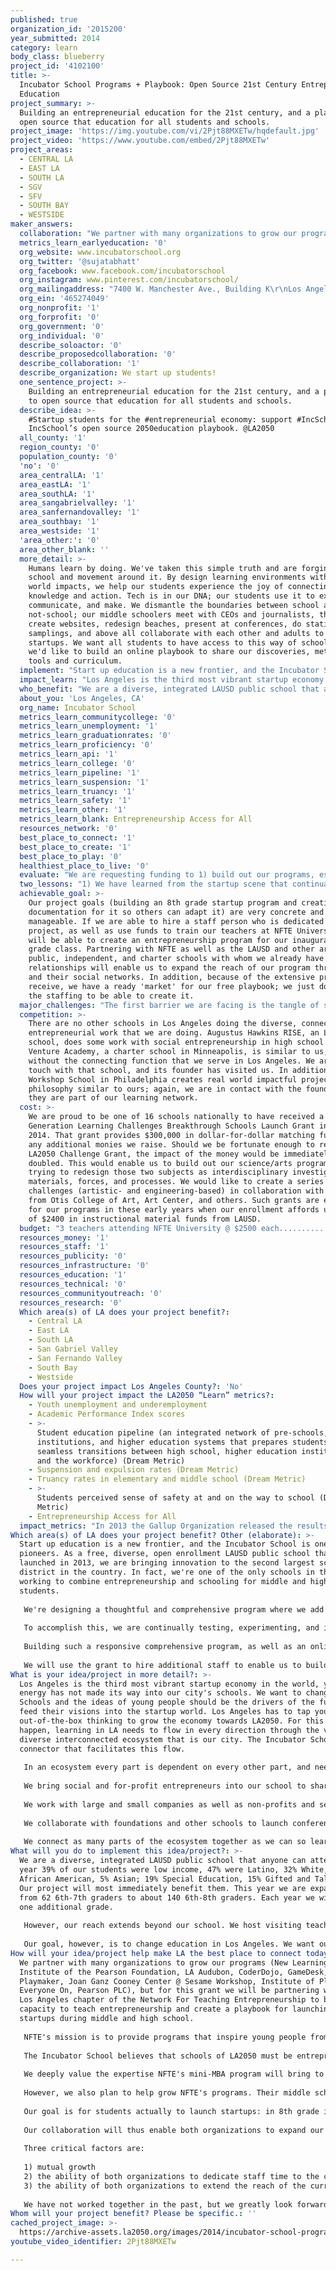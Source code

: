 ```yaml
---
published: true
organization_id: '2015200'
year_submitted: 2014
category: learn
body_class: blueberry
project_id: '4102100'
title: >-
  Incubator School Programs + Playbook: Open Source 21st Century Entrepreneurial
  Education
project_summary: >-
  Building an entrepreneurial education for the 21st century, and a playbook to
  open source that education for all students and schools.
project_image: 'https://img.youtube.com/vi/2Pjt88MXETw/hqdefault.jpg'
project_video: 'https://www.youtube.com/embed/2Pjt88MXETw'
project_areas:
  - CENTRAL LA
  - EAST LA
  - SOUTH LA
  - SGV
  - SFV
  - SOUTH BAY
  - WESTSIDE
maker_answers:
  collaboration: "We partner with many organizations to grow our programs (New Learning Institute of the Pearson Foundation, LA Audubon, CoderDojo, GameDesk, Playmaker, Joan Ganz Cooney Center @ Sesame Workshop, Institute of Play, Everyone On, Pearson PLC), but for this grant we will be partnering with the Los Angeles chapter of the Network For Teaching Entrepreneurship to build our capacity to teach entrepreneurship and create a playbook for launching startups during middle and high school. \r\n\r\nNFTE's mission is to provide programs that inspire young people from low-income communities to stay in school, to recognize business opportunities, and to plan for successful futures. To do so NFTE runs during- and after-school programs, as well as NFTE University, a mini-MBA program for teachers to train them in entrepreneurial thinking and practices. NFTE's programs have reached over 7,800 students in Los Angeles since 2007, and over 500,000 nationally. \r\n\r\nThe Incubator School believes that schools of LA2050 must be entrepreneurial. They need to understand the expertise they bring to the table, and work with others to grow that expertise as well as share it. Exchanges and partnerships need to be mutual. \r\n\r\nWe deeply value the expertise NFTE's mini-MBA program will bring to our instructional staff and plan to have NFTE train them. \r\n\r\nHowever, we also plan to help grow NFTE's programs. Their middle school curriculum leads students to creating a business concept while their high school curriculum has students creating a business plan. \r\n\r\nOur goal is for students actually to launch startups: in 8th grade in the school, and in 12th grade in the real world in Silicon Beach. \r\n\r\nOur collaboration will thus enable both organizations to expand our capacities.  \r\n\r\nThree critical factors are:\r\n\r\n1) mutual growth\r\n2) the ability of both organizations to dedicate staff time to the collaboration\r\n3) the ability of both organizations to extend the reach of the curricula the collaboration develops\r\n\r\nWe have not worked together in the past, but we greatly look forward to working together in the future. "
  metrics_learn_earlyeducation: '0'
  org_website: www.incubatorschool.org
  org_twitter: '@sujatabhatt'
  org_facebook: www.facebook.com/incubatorschool
  org_instagram: www.pinterest.com/incubatorschool/
  org_mailingaddress: "7400 W. Manchester Ave., Building K\r\nLos Angeles, CA 90045"
  org_ein: '465274049'
  org_nonprofit: '1'
  org_forprofit: '0'
  org_government: '0'
  org_individual: '0'
  describe_soloactor: '0'
  describe_proposedcollaboration: '0'
  describe_collaboration: '1'
  describe_organization: We start up students!
  one_sentence_project: >-
    Building an entrepreneurial education for the 21st century, and a playbook
    to open source that education for all students and schools.
  describe_idea: >-
    #Startup students for the #entrepreneurial economy: support #IncSchool +
    IncSchool’s open source 2050education playbook. @LA2050 
  all_county: '1'
  region_county: '0'
  population_county: '0'
  'no': '0'
  area_centralLA: '1'
  area_eastLA: '1'
  area_southLA: '1'
  area_sangabrielvalley: '1'
  area_sanfernandovalley: '1'
  area_southbay: '1'
  area_westside: '1'
  'area_other:': '0'
  area_other_blank: ''
  more_detail: >-
    Humans learn by doing. We've taken this simple truth and are forging a
    school and movement around it. By design learning environments with real
    world impacts, we help our students experience the joy of connecting
    knowledge and action. Tech is in our DNA; our students use it to explore,
    communicate, and make. We dismantle the boundaries between school and
    not-school; our middle schoolers meet with CEOs and journalists, they code,
    create websites, redesign beaches, present at conferences, do statistical
    samplings, and above all collaborate with each other and adults to launch
    startups. We want all students to have access to this way of schooling, so
    we'd like to build an online playbook to share our discoveries, methods,
    tools and curriculum.
  implement: "Start up education is a new frontier, and the Incubator School is one of its pioneers. As a free, diverse, open enrollment LAUSD public school that launched in 2013, we are bringing innovation to the second largest school district in the country. In fact, we're one of the only schools in the world working to combine entrepreneurship and schooling for middle and high school students. \r\n\r\nWe're designing a thoughtful and comprehensive program where we add one grade per year and each grade builds upon the previous one. Our goal is for students take ownership: of their passions, interests, and behavior, their relationship to their peers, communities, and world, the impact they want to have on that world. Our program grows students’  collaborative capabilities and their ability to communicate to diverse audiences for diverse purposes. It also nurtures a solutions-orientation; we are training our students to empathize with others, assess needs, and deploy a variety of tools, techniques, and pathways to design responses to problems they see around them. In our program students explore non-profit projects and for-profit ones, and learn about social entrepreneurship as well as the fast paced world of Silicon Beach. We engage our learners in exploring the ethics of different choices and the impact of different decisions. In short, we start up students to become 21st century citizens.\r\n\r\nTo accomplish this, we are continually testing, experimenting, and iterating. We observe and measure what works and what doesn't.  We seek feedback from all our stakeholders. To start up students, we need to stay small and agile like a start up company. \r\n\r\nBuilding such a responsive comprehensive program, as well as an online playbook that enables us to extend our reach to anyone who wants to borrow or adapt our program, requires time. Time, of course,  means people. As a small LAUSD public school in a system that determines budgets based on the number of pupils, we were allocated 2.6 teachers last year; this year we have 6.  Yet, these early years require the greatest amount of research and development, partnership-building, and training. \r\n\r\nWe will use the grant to hire additional staff to enable us to build out our program as well as our playbook to share our program. We will also use the funds to help grow the expertise of our teachers and bring in expert partners to help us design 21st century learning experiences. \r\n"
  impact_learn: "Los Angeles is the third most vibrant startup economy in the world, yet that energy has not made its way into our city's schools. We want to change that. Schools and the ideas of young people should be the drivers of the future and feed their visions into the startup world. Los Angeles has to tap youthful, out-of-the-box thinking to grow the economy towards LA2050.  For this to happen, learning in LA needs to flow in every direction through the vast, diverse interconnected ecosystem that is our city. The Incubator School is a connector that facilitates this flow.\r\n\r\nIn an ecosystem every part is dependent on every other part, and needs to learn to value the other parts. We work with everyone to connect the complex and exciting parts of Los Angeles' learning energy.\r\n\r\nWe bring social and for-profit entrepreneurs into our school to share their expertise so that our students absorb starting up as a mindset. We retrain teachers to collaborate with funders, engineers, artists, chief technology officers, game developers, conservationists, designers, and other experts to design curricula that reflect the 21st century. As they work with our teachers and students, these experts and entrepreneurs also learn from our students and teachers, thereby impacting how they think about the world. \r\n\r\nWe work with large and small companies as well as non-profits and service organizations. Our students have conference calls with CTOs of companies whose learning products and games they beta test. They were some of the first middle schoolers to work with LA Audubon Society; they proposed redesigns of Dockweiler Beach so that its facilities could meet the needs of both humans and the federally threatened snowy plover. Our students created apps that anyone in the city can use (free augmented reality apps for the Ballona Wetlands). Through these interactions, not only do our students change but so do the organizations with whom they work. They come to see middle schools as possible thought partners.\r\n\r\nWe collaborate with foundations and other schools to launch conferences where students, adults, teachers, administrators, game designers, technology companies, nonprofits, and arts organizations connect and share expertise (innovatED.LA). Our students and staff participate in Startup Weekends, hackathons, makerspaces. \r\n\r\nWe connect as many parts of the ecosystem together as we can so learning can flow freely, and our playbook will extend this connecting even further."
  who_benefit: "We are a diverse, integrated LAUSD public school that anyone can attend: last year 39% of our students were low income, 47% were Latino, 32% White, 16% African American, 5% Asian; 19% Special Education, 15% Gifted and Talented. Our project will most immediately benefit them. This year we are expanding from 62 6th-7th graders to about 140 6th-8th graders. Each year we will add one additional grade. \r\n\r\nHowever, our reach extends beyond our school. We host visiting teachers, administrators, foundations, non-profits, etc, every week. The US Department of Education and the State Department have visited us, as have delegations and journalists from Thailand, Korea, Japan, and China. Since we were featured on BBC News on July 4th, we've received requests for information and curriculum from England, Ireland, Hungary, Chile, India, Italy, Romania, and throughout the United States. Our free online playbook would allow what we're doing to spread all through the world. \r\n\r\nOur goal, however, is to change education in Los Angeles. We want our students to become change agents even more than they are already. We want them to change what Los Angeles expects from its students, and we want the Incubator School to change what Los Angeles expects from its schools. "
  about_you: 'Los Angeles, CA'
  org_name: Incubator School
  metrics_learn_communitycollege: '0'
  metrics_learn_unemployment: '1'
  metrics_learn_graduationrates: '0'
  metrics_learn_proficiency: '0'
  metrics_learn_api: '1'
  metrics_learn_college: '0'
  metrics_learn_pipeline: '1'
  metrics_learn_suspension: '1'
  metrics_learn_truancy: '1'
  metrics_learn_safety: '1'
  metrics_learn_other: '1'
  metrics_learn_blank: Entrepreneurship Access for All
  resources_network: '0'
  best_place_to_connect: '1'
  best_place_to_create: '1'
  best_place_to_play: '0'
  healthiest_place_to_live: '0'
  evaluate: "We are requesting funding to 1) build out our programs, especially our entrepreneurship program, and 2) begin building out our playbook (the documentation of our programs, tools, and techniques so that other schools may adopt and adapt them). \r\n\r\nOur metric for success for building out our programs is:\r\n\r\n1) the creation of a year-long 8th grade startup program including clearing all present hurdles: child labor law issues, intellectual property issues, liability issues, tax liability issues, negotiations with district and governmental entities, structuring learning pathways for students, creating a mentorship database, defining the processes by which middle schoolers may leave school to 'intern' at external organizations, etc.\r\n\r\nOur metrics for success for building out our playbook are:\r\n\r\n1) creating online databases of and training modules for curricula, teacher development and in-class tools that can be used to grow a general startup mindset as well as a specific entrepreneurial program\r\n\r\n2) the reach of the playbook (number of schools, number of students adopting it)."
  two_lessons: "1) We have learned from the startup scene that continually iterating is vital to staying relevant. The world is changing very rapidly, and secondary students are barometers of that change. They're extremely sensitive to being current, and school, to stay relevant and become a springboard to a different future, has to be responsive. We do this through empathy, gathering data including regular student and parent surveys as well as student successes and areas of need, and then tweaking or revamping or completely pivoting on our systems to meet those needs. \r\n\r\n2) Expertise is diffuse and found everywhere in today's world. We have learned that if we wait for teachers to master everything before they can teach it (especially technology), teachers become bottlenecks that contribute to the increasing irrelevance of schools. Instead, we try to flatten our organization as much as possible. Students engage in skillsharing, as do teachers, experts from outside of school, and online learning sources. Learning is everywhere and anywhere, and exchanging learning offers a model for breaking down bottlenecks. "
  achievable_goal: >-
    Our project goals (building an 8th grade startup program and creating
    documentation for it so others can adapt it) are very concrete and
    manageable. If we are able to hire a staff person who is dedicated to this
    project, as well as use funds to train our teachers at NFTE University, we
    will be able to create an entrepreneurship program for our inaugural 8th
    grade class. Partnering with NFTE as well as the LAUSD and other area
    public, independent, and charter schools with whom we already have
    relationships will enable us to expand the reach of our program through our
    and their social networks. In addition, because of the extensive press we
    receive, we have a ready 'market' for our free playbook; we just don't have
    the staffing to be able to create it. 
  major_challenges: "The first barrier we are facing is the tangle of state and district impediments to entrepreneurship in middle school classrooms, including the 69-pages of regulations on child labor issued by the State of California's Department of Industrial Relations and Division of Labor Standards Enforcement. A major Silicon Valley law firm has offered to work with us to help us navigate these issues.\r\n\r\nThe second challenge we face concerns trying to distill the complexity of our approach to learning design into replicable tools, procedures, and curricula that other schools can readily adopt. For this we are working with the Institute of Play which has expertise in creating learning design playbooks. \r\n\r\n"
  competition: >-
    There are no other schools in Los Angeles doing the diverse, connective
    entrepreneurial work that we are doing. Augustus Hawkins RISE, an LAUSD high
    school, does some work with social entrepreneurship in high school only.
    Venture Academy, a charter school in Minneapolis, is similar to us, but
    without the connecting function that we serve in Los Angeles. We are in
    touch with that school, and its founder has visited us. In addition, the
    Workshop School in Philadelphia creates real world impactful projects with a
    philosophy similar to ours; again, we are in contact with the founders, and
    they are part of our learning network.  
  cost: >-
    We are proud to be one of 16 schools nationally to have received a Next
    Generation Learning Challenges Breakthrough Schools Launch Grant in May,
    2014. That grant provides $300,000 in dollar-for-dollar matching funds for
    any additional monies we raise. Should we be fortunate enough to receive an
    LA2050 Challenge Grant, the impact of the money would be immediately
    doubled. This would enable us to build out our science/arts programs. We are
    trying to redesign those two subjects as interdisciplinary investigations of
    materials, forces, and processes. We would like to create a series of design
    challenges (artistic- and engineering-based) in collaboration with faculty
    from Otis College of Art, Art Center, and others. Such grants are essential
    for our programs in these early years when our enrollment affords us a total
    of $2400 in instructional material funds from LAUSD. 
  budget: "3 teachers attending NFTE University @ $2500 each....................$7,500\r\nBuying 1 additional teacher from LAUSD* ................... .................$93,700\r\nTOTAL.....................................................................................................$101,200\r\n\r\n*This is what LAUSD charges a school in order to hire an additional teacher (regardless of the teacher's actual salary)."
  resources_money: '1'
  resources_staff: '1'
  resources_publicity: '0'
  resources_infrastructure: '0'
  resources_education: '1'
  resources_technical: '0'
  resources_communityoutreach: '0'
  resources_research: '0'
  Which area(s) of LA does your project benefit?:
    - Central LA
    - East LA
    - South LA
    - San Gabriel Valley
    - San Fernando Valley
    - South Bay
    - Westside
  Does your project impact Los Angeles County?: 'No'
  How will your project impact the LA2050 “Learn” metrics?:
    - Youth unemployment and underemployment
    - Academic Performance Index scores
    - >-
      Student education pipeline (an integrated network of pre-schools, K-12
      institutions, and higher education systems that prepares students for
      seamless transitions between high school, higher education institutions,
      and the workforce) (Dream Metric)
    - Suspension and expulsion rates (Dream Metric)
    - Truancy rates in elementary and middle school (Dream Metric)
    - >-
      Students perceived sense of safety at and on the way to school (Dream
      Metric)
    - Entrepreneurship Access for All
  impact_metrics: "In 2013 the Gallup Organization released the results of a poll on student motivation in school. They titled it, \"The School Cliff: Student Engagement Drops With Each School Year.\" The drop in middle and high school was precipitous. Students are disengaged from school. The poll analysis went on to say, \"among the many types of students whose engagement wanes during their time in the educational system are those who have high entrepreneurial talent. These are literally our economic saviors -- the future job creators for America.\"\r\n\r\nWe founded the Incubator School to address the disengagement/ dropout crisis facing our city's schools. Students often act up, act out, are chronically absent, and academically unmotivated because they're disengaged with the 19th century school topics and techniques that they encounter for six hours each day. \r\n\r\nHowever, from a decade plus of teaching diverse students in LAUSD, we understand that students might be disengaged from school but they are not disengaged from learning. They learn to play games, use apps, use new technologies like Snapchat, Vine, Instagram, etc. in ways and at speeds that put adults to shame. \r\n\r\nOur goal is to bring the types and methods of learning that are outside of school inside. Technology has to be the driver for this re-engagement of middle and high schoolers with school. We also know that many of the entrepreneurial students who drop out of or retreat from school learning take their energies and talents into underground economies, be they selling things at school (every public high school in LA has an entire world of alternate food suppliers) or selling illegal substances outside of school. We believed that students who do this do so in part because they don't have access to legal entrepreneurial networks. \r\n\r\nAt the Incubator School we offer all our students the intellectual and social capital, contacts, connectivity, and skills to help their fledgling entrepreneurial ideas fly. We meet them where they are so that they can go where they would like to go. We aim to make a different future possible. "
Which area(s) of LA does your project benefit? Other (elaborate): >-
  Start up education is a new frontier, and the Incubator School is one of its
  pioneers. As a free, diverse, open enrollment LAUSD public school that
  launched in 2013, we are bringing innovation to the second largest school
  district in the country. In fact, we're one of the only schools in the world
  working to combine entrepreneurship and schooling for middle and high school
  students. 
   
   We're designing a thoughtful and comprehensive program where we add one grade per year and each grade builds upon the previous one. Our goal is for students take ownership: of their passions, interests, and behavior, their relationship to their peers, communities, and world, the impact they want to have on that world. Our program grows students’ collaborative capabilities and their ability to communicate to diverse audiences for diverse purposes. It also nurtures a solutions-orientation; we are training our students to empathize with others, assess needs, and deploy a variety of tools, techniques, and pathways to design responses to problems they see around them. In our program students explore non-profit projects and for-profit ones, and learn about social entrepreneurship as well as the fast paced world of Silicon Beach. We engage our learners in exploring the ethics of different choices and the impact of different decisions. In short, we start up students to become 21st century citizens.
   
   To accomplish this, we are continually testing, experimenting, and iterating. We observe and measure what works and what doesn't. We seek feedback from all our stakeholders. To start up students, we need to stay small and agile like a start up company. 
   
   Building such a responsive comprehensive program, as well as an online playbook that enables us to extend our reach to anyone who wants to borrow or adapt our program, requires time. Time, of course, means people. As a small LAUSD public school in a system that determines budgets based on the number of pupils, we were allocated 2.6 teachers last year; this year we have 6. Yet, these early years require the greatest amount of research and development, partnership-building, and training. 
   
   We will use the grant to hire additional staff to enable us to build out our program as well as our playbook to share our program. We will also use the funds to help grow the expertise of our teachers and bring in expert partners to help us design 21st century learning experiences.
What is your idea/project in more detail?: >-
  Los Angeles is the third most vibrant startup economy in the world, yet that
  energy has not made its way into our city's schools. We want to change that.
  Schools and the ideas of young people should be the drivers of the future and
  feed their visions into the startup world. Los Angeles has to tap youthful,
  out-of-the-box thinking to grow the economy towards LA2050. For this to
  happen, learning in LA needs to flow in every direction through the vast,
  diverse interconnected ecosystem that is our city. The Incubator School is a
  connector that facilitates this flow.
   
   In an ecosystem every part is dependent on every other part, and needs to learn to value the other parts. We work with everyone to connect the complex and exciting parts of Los Angeles' learning energy.
   
   We bring social and for-profit entrepreneurs into our school to share their expertise so that our students absorb starting up as a mindset. We retrain teachers to collaborate with funders, engineers, artists, chief technology officers, game developers, conservationists, designers, and other experts to design curricula that reflect the 21st century. As they work with our teachers and students, these experts and entrepreneurs also learn from our students and teachers, thereby impacting how they think about the world. 
   
   We work with large and small companies as well as non-profits and service organizations. Our students have conference calls with CTOs of companies whose learning products and games they beta test. They were some of the first middle schoolers to work with LA Audubon Society; they proposed redesigns of Dockweiler Beach so that its facilities could meet the needs of both humans and the federally threatened snowy plover. Our students created apps that anyone in the city can use (free augmented reality apps for the Ballona Wetlands). Through these interactions, not only do our students change but so do the organizations with whom they work. They come to see middle schools as possible thought partners.
   
   We collaborate with foundations and other schools to launch conferences where students, adults, teachers, administrators, game designers, technology companies, nonprofits, and arts organizations connect and share expertise (innovatED.LA). Our students and staff participate in Startup Weekends, hackathons, makerspaces. 
   
   We connect as many parts of the ecosystem together as we can so learning can flow freely, and our playbook will extend this connecting even further.
What will you do to implement this idea/project?: >-
  We are a diverse, integrated LAUSD public school that anyone can attend: last
  year 39% of our students were low income, 47% were Latino, 32% White, 16%
  African American, 5% Asian; 19% Special Education, 15% Gifted and Talented.
  Our project will most immediately benefit them. This year we are expanding
  from 62 6th-7th graders to about 140 6th-8th graders. Each year we will add
  one additional grade. 
   
   However, our reach extends beyond our school. We host visiting teachers, administrators, foundations, non-profits, etc, every week. The US Department of Education and the State Department have visited us, as have delegations and journalists from Thailand, Korea, Japan, and China. Since we were featured on BBC News on July 4th, we've received requests for information and curriculum from England, Ireland, Hungary, Chile, India, Italy, Romania, and throughout the United States. Our free online playbook would allow what we're doing to spread all through the world. 
   
   Our goal, however, is to change education in Los Angeles. We want our students to become change agents even more than they are already. We want them to change what Los Angeles expects from its students, and we want the Incubator School to change what Los Angeles expects from its schools.
How will your idea/project help make LA the best place to connect today? In LA2050?: >-
  We partner with many organizations to grow our programs (New Learning
  Institute of the Pearson Foundation, LA Audubon, CoderDojo, GameDesk,
  Playmaker, Joan Ganz Cooney Center @ Sesame Workshop, Institute of Play,
  Everyone On, Pearson PLC), but for this grant we will be partnering with the
  Los Angeles chapter of the Network For Teaching Entrepreneurship to build our
  capacity to teach entrepreneurship and create a playbook for launching
  startups during middle and high school. 
   
   NFTE's mission is to provide programs that inspire young people from low-income communities to stay in school, to recognize business opportunities, and to plan for successful futures. To do so NFTE runs during- and after-school programs, as well as NFTE University, a mini-MBA program for teachers to train them in entrepreneurial thinking and practices. NFTE's programs have reached over 7,800 students in Los Angeles since 2007, and over 500,000 nationally. 
   
   The Incubator School believes that schools of LA2050 must be entrepreneurial. They need to understand the expertise they bring to the table, and work with others to grow that expertise as well as share it. Exchanges and partnerships need to be mutual. 
   
   We deeply value the expertise NFTE's mini-MBA program will bring to our instructional staff and plan to have NFTE train them. 
   
   However, we also plan to help grow NFTE's programs. Their middle school curriculum leads students to creating a business concept while their high school curriculum has students creating a business plan. 
   
   Our goal is for students actually to launch startups: in 8th grade in the school, and in 12th grade in the real world in Silicon Beach. 
   
   Our collaboration will thus enable both organizations to expand our capacities. 
   
   Three critical factors are:
   
   1) mutual growth
   2) the ability of both organizations to dedicate staff time to the collaboration
   3) the ability of both organizations to extend the reach of the curricula the collaboration develops
   
   We have not worked together in the past, but we greatly look forward to working together in the future.
Whom will your project benefit? Please be specific.: ''
cached_project_image: >-
  https://archive-assets.la2050.org/images/2014/incubator-school-programs-playbook-open-source-21st-century-entrepreneurial-education/img.youtube.com/vi/2Pjt88MXETw/hqdefault.jpg
youtube_video_identifier: 2Pjt88MXETw

---
```

